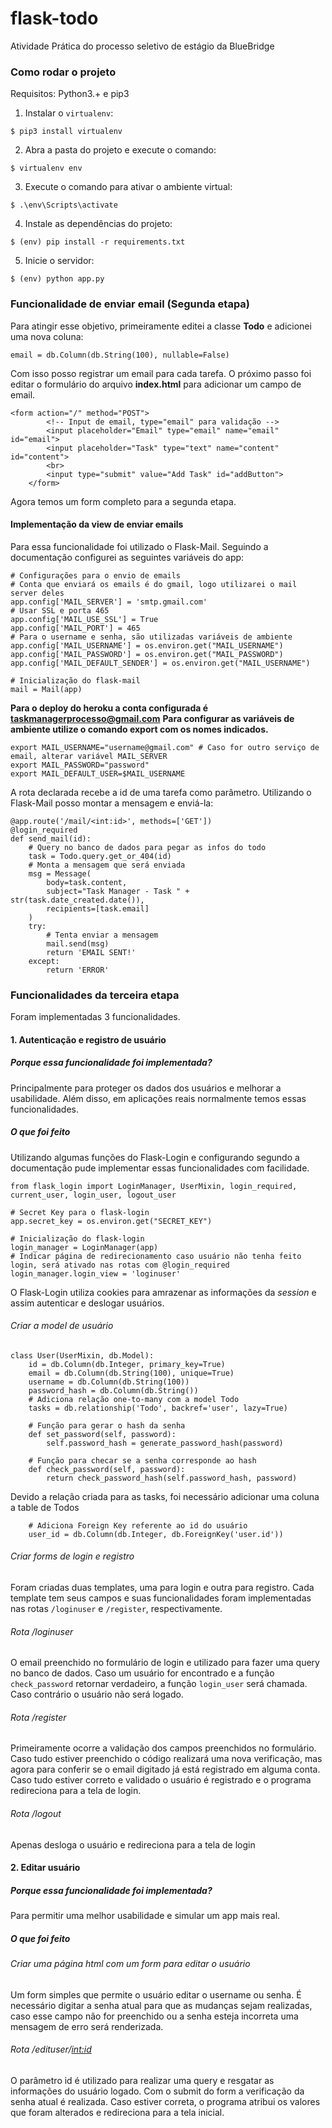 # flask-todo
Atividade Prática do processo seletivo de estágio da BlueBridge

### Como rodar o projeto
Requisitos: Python3.+ e pip3
1. Instalar o `virtualenv`:
```
$ pip3 install virtualenv
```

2. Abra a pasta do projeto e execute o comando:
```
$ virtualenv env
```

3. Execute o comando para ativar o ambiente virtual:
```
$ .\env\Scripts\activate
```

4. Instale as dependências do projeto:
```
$ (env) pip install -r requirements.txt
```

5. Inicie o servidor:
```
$ (env) python app.py
```
### Funcionalidade de enviar email (Segunda etapa)
Para atingir esse objetivo, primeiramente editei a classe **Todo** e adicionei uma nova coluna:
```
email = db.Column(db.String(100), nullable=False)
```
Com isso posso registrar um email para cada tarefa. O próximo passo foi editar o formulário do arquivo **index.html** para adicionar um campo de email.
```
<form action="/" method="POST">
        <!-- Input de email, type="email" para validação -->
        <input placeholder="Email" type="email" name="email" id="email">
        <input placeholder="Task" type="text" name="content" id="content">
        <br>
        <input type="submit" value="Add Task" id="addButton">
    </form>
```
Agora temos um form completo para a segunda etapa. 
#### Implementação da view de enviar emails 
Para essa funcionalidade foi utilizado o Flask-Mail. Seguindo a documentação configurei as seguintes variáveis do app:
```
# Configurações para o envio de emails
# Conta que enviará os emails é do gmail, logo utilizarei o mail server deles
app.config['MAIL_SERVER'] = 'smtp.gmail.com'
# Usar SSL e porta 465
app.config['MAIL_USE_SSL'] = True
app.config['MAIL_PORT'] = 465
# Para o username e senha, são utilizadas variáveis de ambiente
app.config['MAIL_USERNAME'] = os.environ.get("MAIL_USERNAME")
app.config['MAIL_PASSWORD'] = os.environ.get("MAIL_PASSWORD")
app.config['MAIL_DEFAULT_SENDER'] = os.environ.get("MAIL_USERNAME")

# Inicialização do flask-mail
mail = Mail(app)
```
**Para o deploy do heroku a conta configurada é taskmanagerprocesso@gmail.com**
**Para configurar as variáveis de ambiente utilize o comando export com os nomes indicados.**
```
export MAIL_USERNAME="username@gmail.com" # Caso for outro serviço de email, alterar variável MAIL_SERVER
export MAIL_PASSWORD="password"
export MAIL_DEFAULT_USER=$MAIL_USERNAME
```

A rota declarada recebe a id de uma tarefa como parâmetro. Utilizando o Flask-Mail posso montar a mensagem e enviá-la:
```
@app.route('/mail/<int:id>', methods=['GET'])
@login_required
def send_mail(id):
    # Query no banco de dados para pegar as infos do todo
    task = Todo.query.get_or_404(id)
    # Monta a mensagem que será enviada
    msg = Message(
        body=task.content,
        subject="Task Manager - Task " + str(task.date_created.date()),
        recipients=[task.email]
    )
    try:
        # Tenta enviar a mensagem
        mail.send(msg)
        return 'EMAIL SENT!'
    except:
        return 'ERROR'
```

### Funcionalidades da terceira etapa
Foram implementadas 3 funcionalidades.
#### 1. Autenticação e registro de usuário
##### Porque essa funcionalidade foi implementada?
Principalmente para proteger os dados dos usuários e melhorar a usabilidade. Além disso, em aplicações reais normalmente temos essas funcionalidades. 
##### O que foi feito
Utilizando algumas funções do Flask-Login e configurando segundo a documentação pude implementar essas funcionalidades com facilidade.
```
from flask_login import LoginManager, UserMixin, login_required, current_user, login_user, logout_user

# Secret Key para o flask-login
app.secret_key = os.environ.get("SECRET_KEY")

# Inicialização do flask-login
login_manager = LoginManager(app)
# Indicar página de redirecionamento caso usuário não tenha feito login, será ativado nas rotas com @login_required
login_manager.login_view = 'loginuser'
```
O Flask-Login utiliza cookies para amrazenar as informações da _session_ e assim autenticar e deslogar usuários.

###### Criar a model de usuário
```
class User(UserMixin, db.Model):
    id = db.Column(db.Integer, primary_key=True)
    email = db.Column(db.String(100), unique=True)
    username = db.Column(db.String(100))
    password_hash = db.Column(db.String())
    # Adiciona relação one-to-many com a model Todo
    tasks = db.relationship('Todo', backref='user', lazy=True)

    # Função para gerar o hash da senha
    def set_password(self, password):
        self.password_hash = generate_password_hash(password)
    
    # Função para checar se a senha corresponde ao hash
    def check_password(self, password):
        return check_password_hash(self.password_hash, password)
```
Devido a relação criada para as tasks, foi necessário adicionar uma coluna a table de Todos
```
    # Adiciona Foreign Key referente ao id do usuário
    user_id = db.Column(db.Integer, db.ForeignKey('user.id'))
```
###### Criar forms de login e registro
Foram criadas duas templates, uma para login e outra para registro. Cada template tem seus campos e suas funcionalidades foram implementadas nas rotas `/loginuser` e `/register`, respectivamente.

###### Rota /loginuser
O email preenchido no formulário de login e utilizado para fazer uma query no banco de dados. Caso um usuário for encontrado e a função `check_password` retornar verdadeiro, a função `login_user` será chamada. Caso contrário o usuário não será logado.

###### Rota /register
Primeiramente ocorre a validação dos campos preenchidos no formulário. Caso tudo estiver preenchido o código realizará uma nova verificação, mas agora para conferir se o email digitado já está registrado em alguma conta. Caso tudo estiver correto e validado o usuário é registrado e o programa redireciona para a tela de login.

###### Rota /logout
Apenas desloga o usuário e redireciona para a tela de login

#### 2. Editar usuário
##### Porque essa funcionalidade foi implementada?
Para permitir uma melhor usabilidade e simular um app mais real.
##### O que foi feito
###### Criar uma página html com um form para editar o usuário
Um form simples que permite o usuário editar o username ou senha. É necessário digitar a senha atual para que as mudanças sejam realizadas, caso esse campo não for preenchido ou a senha esteja incorreta uma mensagem de erro será renderizada.
###### Rota /edituser/<int:id>
O parâmetro id é utilizado para realizar uma query e resgatar as informações do usuário logado. Com o submit do form a verificação da senha atual é realizada. Caso estiver correta, o programa atribui os valores que foram alterados e redireciona para a tela inicial.

